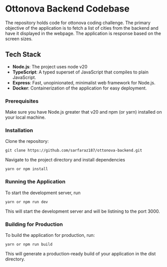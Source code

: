 # Ottonova Backend Codebase

The repository holds code for ottonova coding challenge. The primary objective of the application is to fetch a list of cities from the backend and have it displayed in the webpage. The application is response based on the screen sizes.

## Tech Stack

- **Node.js**: The project uses node v20
- **TypeScript**: A typed superset of JavaScript that compiles to plain JavaScript.
- **Express**: Fast, unopinionated, minimalist web framework for Node.js.
- **Docker**: Containerization of the application for easy deployment.

### Prerequisites

Make sure you have Node.js greater that v20 and npm (or yarn) installed on your local machine.

### Installation

Clone the repository:

```
git clone https://github.com/sarfaraz187/ottonova-backend.git
```

Navigate to the project directory and install dependencies

```
yarn or npm install
```

### Running the Application

To start the development server, run

```
yarn or npm run dev
```

This will start the development server and will be listining to the port 3000.

### Building for Production

To build the application for production, run:

```
yarn or npm run build
```

This will generate a production-ready build of your application in the dist directory.
